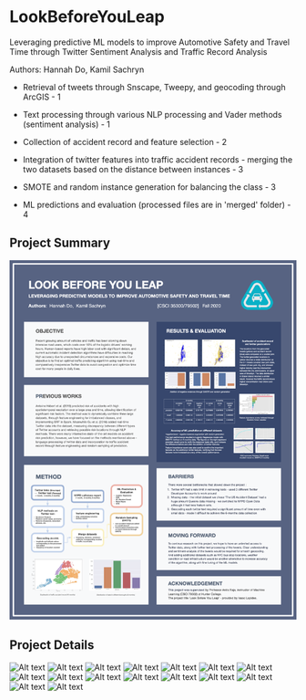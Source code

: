 # LookBeforeYouLeap
Leveraging predictive ML models to improve Automotive Safety and Travel Time through Twitter Sentiment Analysis and Traffic Record Analysis

Authors:  Hannah Do,  Kamil Sachryn           


- Retrieval of tweets through Snscape, Tweepy, and geocoding through ArcGIS - 1
- Text processing through various NLP processing and Vader methods (sentiment analysis)  - 1
- Collection of accident record and feature selection - 2

- Integration of twitter features into traffic accident records - merging the two datasets based on the distance between instances - 3
- SMOTE and random instance generation for balancing the class - 3

- ML predictions and evaluation (processed files are in 'merged' folder) - 4

## Project Summary
![Alt text](https://github.com/doguma/LookBeforeYouLeap/blob/main/poster_image.png?raw=true "Project Summary")

## Project Details
![Alt text](https://github.com/doguma/LookBeforeYouLeap/presentation_slides/p1.png?raw=true)
![Alt text](https://github.com/doguma/LookBeforeYouLeap/presentation_slides/p2.png?raw=true)
![Alt text](https://github.com/doguma/LookBeforeYouLeap/presentation_slides/p3.png?raw=true)
![Alt text](https://github.com/doguma/LookBeforeYouLeap/presentation_slides/p4.png?raw=true)
![Alt text](https://github.com/doguma/LookBeforeYouLeap/presentation_slides/p5.png?raw=true)
![Alt text](https://github.com/doguma/LookBeforeYouLeap/presentation_slides/p6.png?raw=true)
![Alt text](https://github.com/doguma/LookBeforeYouLeap/presentation_slides/p7.png?raw=true)
![Alt text](https://github.com/doguma/LookBeforeYouLeap/presentation_slides/p8.png?raw=true)
![Alt text](https://github.com/doguma/LookBeforeYouLeap/presentation_slides/p9.png?raw=true)
![Alt text](https://github.com/doguma/LookBeforeYouLeap/presentation_slides/p10.png?raw=true)
![Alt text](https://github.com/doguma/LookBeforeYouLeap/presentation_slides/p11.png?raw=true)
![Alt text](https://github.com/doguma/LookBeforeYouLeap/presentation_slides/p12.png?raw=true)
![Alt text](https://github.com/doguma/LookBeforeYouLeap/presentation_slides/p13.png?raw=true)
![Alt text](https://github.com/doguma/LookBeforeYouLeap/presentation_slides/p14.png?raw=true)
![Alt text](https://github.com/doguma/LookBeforeYouLeap/presentation_slides/p15.png?raw=true)
![Alt text](https://github.com/doguma/LookBeforeYouLeap/presentation_slides/p16.png?raw=true)
